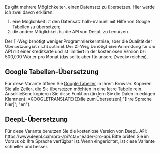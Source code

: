 Es gibt mehrere Möglichkeiten, einen Datensatz zu übersetzen. Hier werde ich zwei davon erklären: 
  1) eine Möglichkeit ist den Datensatz halb-manuell mit Hilfe von Google Tabellen zu übersetzen; 
  2) die andere Möglichkeit ist die API von DeepL zu benutzen. 

Der 1)-Weg benötigt weniger Programmierkenntnise, aber die Qualität der Übersetzung ist nicht optimal. Der 2)-Weg benötigt eine Anmeldung für die API mit einer Kreditkarte und ist limitiert in der kostenlosen Version bei 500,000 Wörter pro Monat (das sollte aber für unsere Zwecke reichen). 

## Google Tabellen-Übersetzung

Für diese Variante öffnen Sie [Google Tabellen](https://docs.google.com/spreadsheets/u/0/) in Ihrem Browser. Kopieren Sie alle Zeilen, die Sie übersetzen möchten in eine leere Tabelle rein. Anschließend kopieren Sie diese Funktion (ändern Sie die Daten in eckigen Klammen): =GOOGLETRANSLATE([Zelle zum Übersetzen];"[Ihre Sprache hier]"; "en"). 

## DeepL-Übersetzung

Für diese Variante benutzen Sie die kostenlose Version von DeepL-API: https://www.deepl.com/pro-api?cta=header-pro-api. Bitte prüfen Sie im Voraus ob Ihre Sprache verfügbar ist. Wenn eingerichtet, ist diese Variante schneller und besser. 
